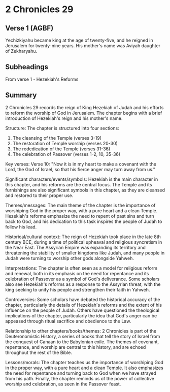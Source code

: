 # 2 Chronicles 29

## Verse 1 (AGBF)

Yechizkiyahu became king at the age of twenty-five, and he reigned in Jerusalem for twenty-nine years. His mother's name was Aviyah daughter of Zekharyahu.

## Subheadings

From verse 1 - Hezekiah's Reforms

## Summary

2 Chronicles 29 records the reign of King Hezekiah of Judah and his efforts to reform the worship of God in Jerusalem. The chapter begins with a brief introduction of Hezekiah's reign and his mother's name.

Structure:
The chapter is structured into four sections:
1) The cleansing of the Temple (verses 3-19)
2) The restoration of Temple worship (verses 20-30)
3) The rededication of the Temple (verses 31-36)
4) The celebration of Passover (verses 1-2, 10, 35-36)

Key verses:
Verse 10: "Now it is in my heart to make a covenant with the Lord, the God of Israel, so that his fierce anger may turn away from us."

Significant characters/events/symbols:
Hezekiah is the main character in this chapter, and his reforms are the central focus. The Temple and its furnishings are also significant symbols in this chapter, as they are cleansed and restored to their proper use.

Themes/messages:
The main theme of the chapter is the importance of worshiping God in the proper way, with a pure heart and a clean Temple. Hezekiah's reforms emphasize the need to repent of past sins and turn back to God, and his dedication to this task inspires the people of Judah to follow his lead.

Historical/cultural context:
The reign of Hezekiah took place in the late 8th century BCE, during a time of political upheaval and religious syncretism in the Near East. The Assyrian Empire was expanding its territory and threatening the stability of smaller kingdoms like Judah, and many people in Judah were turning to worship other gods alongside Yahweh.

Interpretations:
The chapter is often seen as a model for religious reform and renewal, both in its emphasis on the need for repentance and its celebration of Passover as a symbol of God's deliverance. Some scholars also see Hezekiah's reforms as a response to the Assyrian threat, with the king seeking to unify his people and strengthen their faith in Yahweh.

Controversies:
Some scholars have debated the historical accuracy of the chapter, particularly the details of Hezekiah's reforms and the extent of his influence on the people of Judah. Others have questioned the theological implications of the chapter, particularly the idea that God's anger can be appeased through ritual sacrifice and obedience to the Law.

Relationship to other chapters/books/themes:
2 Chronicles is part of the Deuteronomistic History, a series of books that tell the story of Israel from the conquest of Canaan to the Babylonian exile. The themes of covenant, repentance, and worship are central to this history, and are echoed throughout the rest of the Bible.

Lessons/morals:
The chapter teaches us the importance of worshiping God in the proper way, with a pure heart and a clean Temple. It also emphasizes the need for repentance and turning back to God when we have strayed from his path. Finally, the chapter reminds us of the power of collective worship and celebration, as seen in the Passover feast.
